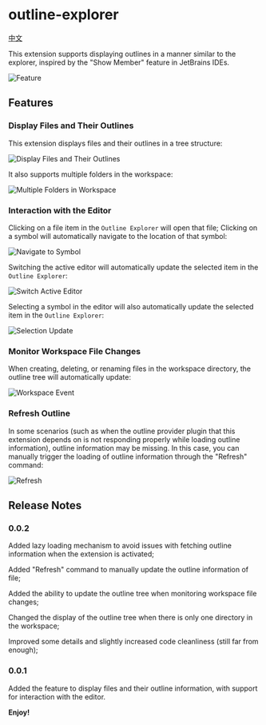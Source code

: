 # outline-explorer

[中文](https://github.com/qishan233/outline-explorer/blob/main/README_ZH.md)

This extension supports displaying outlines in a manner similar to the explorer, inspired by the "Show Member" feature in JetBrains IDEs.

![Feature](https://raw.githubusercontent.com/qishan233/images/main/vscode-extension/20241207181650.png)

## Features

### Display Files and Their Outlines

This extension displays files and their outlines in a tree structure:

![Display Files and Their Outlines](https://raw.githubusercontent.com/qishan233/images/main/vscode-extension/20241207182357.png)

It also supports multiple folders in the workspace:

![Multiple Folders in Workspace](https://raw.githubusercontent.com/qishan233/images/main/vscode-extension/20241207182918.png)

### Interaction with the Editor

Clicking on a file item in the `Outline Explorer` will open that file; Clicking on a symbol will automatically navigate to the location of that symbol:

![Navigate to Symbol](https://raw.githubusercontent.com/qishan233/images/main/vscode-extension/navigate-to-symbol.gif)

Switching the active editor will automatically update the selected item in the `Outline Explorer`:

![Switch Active Editor](https://raw.githubusercontent.com/qishan233/images/main/vscode-extension/change-active-editor.gif)

Selecting a symbol in the editor will also automatically update the selected item in the `Outline Explorer`:

![Selection Update](https://raw.githubusercontent.com/qishan233/images/main/vscode-extension/selection-update-item.gif)

### Monitor Workspace File Changes

When creating, deleting, or renaming files in the workspace directory, the outline tree will automatically update:

![Workspace Event](https://raw.githubusercontent.com/qishan233/images/main/vscode-extension/workspace-file-event.gif)

### Refresh Outline

In some scenarios (such as when the outline provider plugin that this extension depends on is not responding properly while loading outline information), outline information may be missing. In this case, you can manually trigger the loading of outline information through the "Refresh" command:

![Refresh](https://raw.githubusercontent.com/qishan233/images/main/vscode-extension/refresh.gif)

## Release Notes

### 0.0.2

Added lazy loading mechanism to avoid issues with fetching outline information when the extension is activated;

Added "Refresh" command to manually update the outline information of file;

Added the ability to update the outline tree when monitoring workspace file changes;

Changed the display of the outline tree when there is only one directory in the workspace;

Improved some details and slightly increased code cleanliness (still far from enough);

### 0.0.1

Added the feature to display files and their outline information, with support for interaction with the editor.

**Enjoy!**
